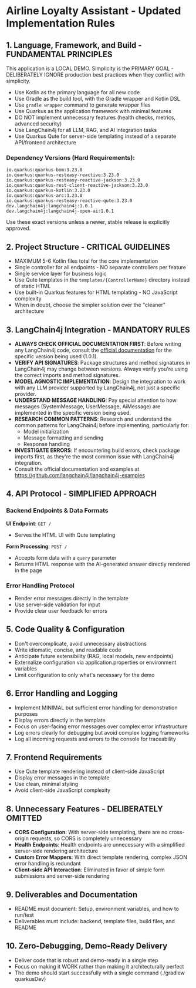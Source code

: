 # Airline Loyalty Assistant - Updated Implementation Rules

## 1. Language, Framework, and Build - FUNDAMENTAL PRINCIPLES
This application is a LOCAL DEMO. Simplicity is the PRIMARY GOAL - DELIBERATELY IGNORE production best practices when they conflict with simplicity.
- Use Kotlin as the primary language for all new code
- Use Gradle as the build tool, with the Gradle wrapper and Kotlin DSL
- Use `gradle wrapper` command to generate wrapper files
- Use Quarkus as the application framework with minimal features
- DO NOT implement unnecessary features (health checks, metrics, advanced security)
- Use LangChain4j for all LLM, RAG, and AI integration tasks
- Use Quarkus Qute for server-side templating instead of a separate API/frontend architecture

### Dependency Versions (Hard Requirements):
```
io.quarkus:quarkus-bom:3.23.0
io.quarkus:quarkus-resteasy-reactive:3.23.0
io.quarkus:quarkus-resteasy-reactive-jackson:3.23.0
io.quarkus:quarkus-rest-client-reactive-jackson:3.23.0
io.quarkus:quarkus-kotlin:3.23.0
io.quarkus:quarkus-arc:3.23.0
io.quarkus:quarkus-resteasy-reactive-qute:3.23.0
dev.langchain4j:langchain4j:1.0.1
dev.langchain4j:langchain4j-open-ai:1.0.1
```
Use these exact versions unless a newer, stable release is explicitly approved.

## 2. Project Structure - CRITICAL GUIDELINES
- MAXIMUM 5-6 Kotlin files total for the core implementation
- Single controller for all endpoints - NO separate controllers per feature
- Single service layer for business logic
- Use Qute templates in the `templates/{ControllerName}` directory instead of static HTML
- Use built-in Quarkus features for HTML templating - NO JavaScript complexity
- When in doubt, choose the simpler solution over the "cleaner" architecture

## 3. LangChain4j Integration - MANDATORY RULES
- **ALWAYS CHECK OFFICIAL DOCUMENTATION FIRST**: Before writing any LangChain4j code, consult the [official documentation](https://docs.langchain4j.dev/) for the specific version being used (1.0.1).
- **VERIFY API SIGNATURES**: Package structures and method signatures in LangChain4j may change between versions. Always verify you're using the correct imports and method signatures.
- **MODEL AGNOSTIC IMPLEMENTATION**: Design the integration to work with any LLM provider supported by LangChain4j, not just a specific provider.
- **UNDERSTAND MESSAGE HANDLING**: Pay special attention to how messages (SystemMessage, UserMessage, AiMessage) are implemented in the specific version being used.
- **RESEARCH COMMON PATTERNS**: Research and understand the common patterns for LangChain4j before implementing, particularly for:
  - Model initialization
  - Message formatting and sending
  - Response handling
- **INVESTIGATE ERRORS**: If encountering build errors, check package imports first, as they're the most common issue with LangChain4j integration.
- Consult the official documentation and examples at https://github.com/langchain4j/langchain4j-examples

## 4. API Protocol - SIMPLIFIED APPROACH

### Backend Endpoints & Data Formats

**UI Endpoint**: `GET /`
- Serves the HTML UI with Qute templating

**Form Processing**: `POST /`
- Accepts form data with a `query` parameter
- Returns HTML response with the AI-generated answer directly rendered in the page

### Error Handling Protocol
- Render error messages directly in the template
- Use server-side validation for input
- Provide clear user feedback for errors

## 5. Code Quality & Configuration
- Don't overcomplicate, avoid unnecessary abstractions
- Write idiomatic, concise, and readable code
- Anticipate future extensibility (RAG, local models, new endpoints)
- Externalize configuration via application.properties or environment variables
- Limit configuration to only what's necessary for the demo

## 6. Error Handling and Logging
- Implement MINIMAL but sufficient error handling for demonstration purposes
- Display errors directly in the template
- Focus on user-facing error messages over complex error infrastructure
- Log errors clearly for debugging but avoid complex logging frameworks
- Log all incoming requests and errors to the console for traceability

## 7. Frontend Requirements
- Use Qute template rendering instead of client-side JavaScript
- Display error messages in the template
- Use clean, minimal styling
- Avoid client-side JavaScript complexity

## 8. Unnecessary Features - DELIBERATELY OMITTED
- **CORS Configuration**: With server-side templating, there are no cross-origin requests, so CORS is completely unnecessary
- **Health Endpoints**: Health endpoints are unnecessary with a simplified server-side rendering architecture
- **Custom Error Mappers**: With direct template rendering, complex JSON error handling is redundant
- **Client-side API Interaction**: Eliminated in favor of simple form submissions and server-side rendering

## 9. Deliverables and Documentation
- README must document: Setup, environment variables, and how to run/test
- Deliverables must include: backend, template files, build files, and README

## 10. Zero-Debugging, Demo-Ready Delivery
- Deliver code that is robust and demo-ready in a single step
- Focus on making it WORK rather than making it architecturally perfect
- The demo should start successfully with a single command (./gradlew quarkusDev)
